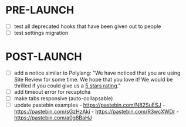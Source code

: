 # PRE-LAUNCH
- [ ] test all deprecated hooks that have been given out to people
- [ ] test settings migration

# POST-LAUNCH
- [ ] add a notice similar to Polylang: "We have noticed that you are using Site Review for some time. We hope that you love it! We would be thrilled if you could give us a [5 stars rating](...)."
- [ ] add timeout error for recaptcha
- [ ] make tabs responsive (auto-collapsable)
- [ ] update pastebin examples
      - https://pastebin.com/N82SuESJ
      - https://pastebin.com/sGzHzAki
      - https://pastebin.com/R3wcXWDr
      - https://pastebin.com/a0g8BaHJ
